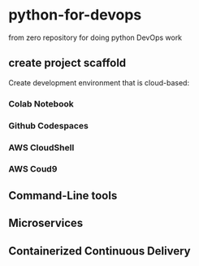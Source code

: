 # python-for-devops
from zero repository for doing python DevOps work

## create project scaffold

Create development environment that is cloud-based:
### Colab Notebook
### Github Codespaces
### AWS CloudShell
### AWS Coud9

## Command-Line tools

## Microservices

## Containerized Continuous Delivery
